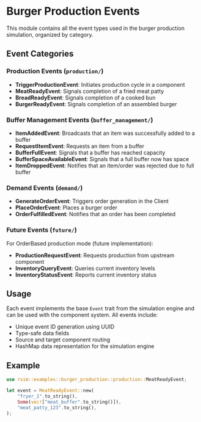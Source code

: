 # Burger Production Events

This module contains all the event types used in the burger production simulation, organized by category.

## Event Categories

### Production Events (`production/`)
- **TriggerProductionEvent**: Initiates production cycle in a component
- **MeatReadyEvent**: Signals completion of a fried meat patty
- **BreadReadyEvent**: Signals completion of a cooked bun  
- **BurgerReadyEvent**: Signals completion of an assembled burger

### Buffer Management Events (`buffer_management/`)
- **ItemAddedEvent**: Broadcasts that an item was successfully added to a buffer
- **RequestItemEvent**: Requests an item from a buffer
- **BufferFullEvent**: Signals that a buffer has reached capacity
- **BufferSpaceAvailableEvent**: Signals that a full buffer now has space
- **ItemDroppedEvent**: Notifies that an item/order was rejected due to full buffer

### Demand Events (`demand/`)
- **GenerateOrderEvent**: Triggers order generation in the Client
- **PlaceOrderEvent**: Places a burger order
- **OrderFulfilledEvent**: Notifies that an order has been completed

### Future Events (`future/`)
For OrderBased production mode (future implementation):
- **ProductionRequestEvent**: Requests production from upstream component
- **InventoryQueryEvent**: Queries current inventory levels
- **InventoryStatusEvent**: Reports current inventory status

## Usage

Each event implements the base `Event` trait from the simulation engine and can be used with the component system. All events include:
- Unique event ID generation using UUID
- Type-safe data fields
- Source and target component routing
- HashMap data representation for the simulation engine

## Example

```rust
use rsim::examples::burger_production::production::MeatReadyEvent;

let event = MeatReadyEvent::new(
    "fryer_1".to_string(),
    Some(vec!["meat_buffer".to_string()]),
    "meat_patty_123".to_string(),
);
```